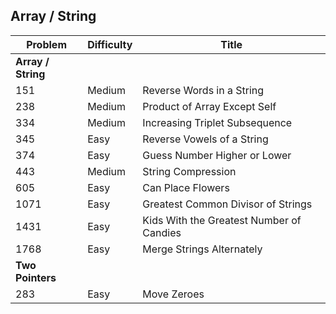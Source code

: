 ## Array / String

|Problem|Difficulty|Title|
|---|---|---|
| **Array / String** |||
| 151 | Medium | Reverse Words in a String |
| 238 | Medium | Product of Array Except Self |
| 334 | Medium | Increasing Triplet Subsequence |
| 345 | Easy | Reverse Vowels of a String |
| 374 | Easy | Guess Number Higher or Lower |
| 443 | Medium | String Compression |
| 605 | Easy | Can Place Flowers |
| 1071 | Easy | Greatest Common Divisor of Strings |
| 1431 | Easy | Kids With the Greatest Number of Candies |
| 1768 | Easy | Merge Strings Alternately |
| **Two Pointers** |||
| 283 | Easy | Move Zeroes |
